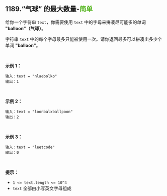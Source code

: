 ## 1189.“气球” 的最大数量-<font color=#5AB726>简单</font>

给你一个字符串 `text`，你需要使用 `text` 中的字母来拼凑尽可能多的单词 **"balloon"（气球）**。

字符串 `text` 中的每个字母最多只能被使用一次。请你返回最多可以拼凑出多少个单词 **"balloon"**。  <br>

<br>

**示例 1：**

```
输入：text = "nlaebolko"  
输出：1  
```

<br>

**示例 2：**

```
输入：text = "loonbalxballpoon"  
输出：2  
```

<br>

**示例 3：**

```
输入：text = "leetcode"  
输出：0  
```

<br>

**提示：**

* `1 <= text.length <= 10^4`
* `text` 全部由小写英文字母组成